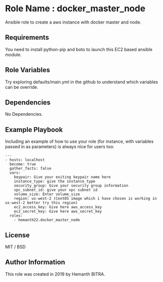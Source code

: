 Role Name : docker_master_node
=========

Ansible role to create a aws instance with docker master and node.


Requirements
------------

You need to install python-pip and boto to launch this EC2 based ansible module.

Role Variables
--------------

Try exploring defaults/main.yml in the github to understand which variables can be override.

Dependencies
------------

No Dependencies.

Example Playbook
----------------

Including an example of how to use your role (for instance, with variables passed in as parameters) is always nice for users too:

```
---
- hosts: localhost
  become: true
  gather_facts: false
  vars:
    keypair: Give your exiting keypair name here
    instance_type: give the instance_type
    security_group: Give your security group information
    vpc_subnet_id: give your vpc subnet id
    volume_size: Enter volume_size
    region: us-west-2 (CentOS image which i have chosen is working in us-west-2 better try this region)
    ec2_access_key: Give here aws_access_key
    ec2_secret_key: Give here aws_secret_key
  roles:
    - hemanth22.docker_master_node
```

License
-------

MIT / BSD

Author Information
------------------

This role was created in 2019 by Hemanth BITRA.
